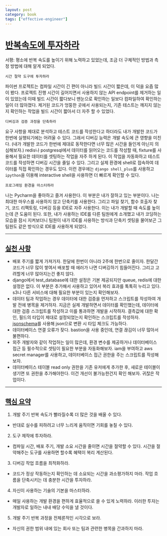 ```yaml
---
layout: post
category: book
tags: ["effective-engineer"] 
---
```


# [반복속도에 투자하라](#반복속도에-투자하라)

서평: 평소에 반복 속도를 높이기 위해 노력하고 있었는데, 조금 더 구체적인 방법과 측정 방법에 대해 알게 되었다.

`시간 절약 도구에 투자하라`

파이썬 프로젝트는 컴파일 시간이 긴 편이 아니라 빌드 시간이 짧은데, 이 덕을 요즘 많이 봤다.
프로젝트 진행 시간이 길어지면서 사용하지 않는 API endpoint를 제거하는 일이 있었는데 이때 빌드 시간이 짧다보니
맨눈으로 확인하는 일보다 컴파일하여 확인하는 일이 더 많아졌다. 제거된 코드가 엉뚱한 곳에서 사용되는지, 기존 테스트는
깨지지 않는지 확인하는 작업을 빌드 시간이 짧아서 더 자주 할 수 있었다.

`디버깅과 검증 과정을 단축하라`

요구 사항을 제대로 분석하고 테스트 코드를 작성한다고 하더라도
내가 개발한 코드가 한번에 실행되기에는 어려울 수 있다.  그래서 디버깅 능력은 개발 속도에 큰 영향을 미친다.
(내가 개발한 코드가 한번에 제대로 동작한다면 너무 많은 시간을 들인게 아닌지 의심해보자.)
redis나 postgresql에서 데이터를 읽어오는 코드를 작성할 때, fixture를 사용해서 필요한 데이터를 셋팅하는 작업을
자주 하게 된다. 이 작업을 자동화하고 테스트 코드를 작성하면 디버깅 시간을 줄일 수 있다.
그리고 실제 환경에 shell로 접속하여 데이터를 직접 확인하는 경우도 있다. 이런 경우에는
`django shell_plus`를 사용하고 `ipython`을 이용해 interactive shell을 사용하면 더 빠르게 확인할 수 있다.

`프로그래밍 환경을 마스터하라`

나는 Pycharm을 좋아하고 즐겨 사용한다. 이 부분은 내가 잘하고 있는 부분이다.
나는 최대한 마우스를 사용하지 않고 단축키를 사용한다. 그리고 파일 찾기, 함수 호출자 찾기, 코드 리팩토링, 디버깅 등을 IDE로
자주 사용한다. 이는 내가 개발할 때 속도를 높이는데 큰 도움이 된다. 또한, 내가 사용하는 IDE를 다른 팀원에게 소개했고
내가 코딩하는 모습을 잠시 지켜보더니 팀원이 내가 IDE를 사용하는 방식과 단축키 셋팅을 물어보곤
그 팀원도 같은 방식으로 IDE를 사용하게 되었다.

---

## [실천 사항](#실천-사항)

- 배포 주기를 짧게 가져가자. 한달에 한번이 아니라 2주에 한번으로 줄이자.
한달간 코드가 너무 많이 쌓여서 배포할 때 에러가 나면 디버깅하기 힘들어진다. 그리고 고려할게 너무 많아지는건 좋지 않다.
- django에서 test_database에 대한 설정은 기본 제공되지만 queue, redis에 대한 설정은 없다.
이 부분은 추가해서 사용하고 있어서 복리 효과를 톡톡히 누리고 있다. s3나 다른 서비스에 대해 필요한 부분이 있는지 확인해보자.
- 데이터 팀과 작업하는 경우 데이터에 대한 검증을 먼저하고 스크립트를 작성하여 개발 전에 병목을 제거하자.
지금은 실제 개발하면서 데이터를 확인했는데, 데이터에 대한 검증 스크립트를 작성하고 이를 통과하면 개발을 시작하자.
결측값에 대한 확인, 필드의 타입이 제대로 설정되었는지 확인하는 스크립트를 작성하자.
[jsonschema](https://github.com/python-jsonschema/jsonschema)를 사용해 json으로 변환 시 타입 체크도 가능하다.
- 데이터베이스 연결 오류가 잦다. bastion을 사용 중인데, 연결 끊김이 너무 많아서 불편하다.
- 외주 개발자와 같이 작업하는 일이 많은데, 환경 변수를 제공하거나 데이터베이스 접근 등 필수적으로 셋팅이 필요한 부분을 자동화해보자.
iam을 부여하고 aws secret manager를 사용하고, 데이터베이스 접근 권한을 주는 스크립트를 작성해보자.
- 데이터베이스 테이블 read only 권한을 기존 유저에게 추가한 후, 새로운 테이블이 생기면 또 권한을 추가해야한다.
이건 개선이 불가능한건지 확인 해보자. 귀찮은 작업이다.

---

## [핵심 요약](#핵심-요약)
1. 개발 주기 반복 속도가 빨라질수록 더 많은 것을 배울 수 있다.
- 반대로 실수를 피하려고 너무 느리게 움직이면 기회를 놓칠 수 있다.

2. 도구 제작에 투자하라.
- 컴파일 시간, 배포 주기, 개발 소요 시간을 줄이면 시간을 절약할 수 있다. 시간을 절약해주는 도구를
사용하면 할수록 혜택이 복리 계산된다.

3. 디버깅 작업 흐름을 최적화하라.
- 코드가 정상 작동하는지 확인하는 데 소요되는 시간을 과소평가하지 마라. 작업 흐름을 단축시키는 데 충분한
시간을 투자하라.

4. 자신이 사용하는 기술의 기본을 마스터하라.
- 매일 사용하는 개발 환경을 편하게 효율적으로 쓸 수 있게 노력하라.
이러한 투자는 개발자로 일하는 내내 배당 수익을 낼 것이다.

5. 개발 주기 반복 과정을 전체론적인 시각으로 보라.
- 자신의 권한 범위 내에 있는 회사 또는 팀과 관련한 병목을 간과하지 마라.